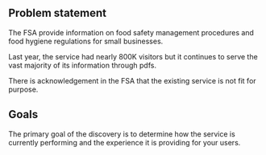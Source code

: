 ## Problem statement

The FSA provide information on food safety management procedures and food hygiene regulations for small businesses.

Last year, the service had nearly 800K visitors but it continues to serve the vast majority of its information through pdfs. 

There is acknowledgement in the FSA that the existing service is not fit for purpose. 

## Goals

The primary goal of the discovery is to determine how the service is currently performing and the experience it is providing for your users.



